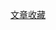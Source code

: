 [文章收藏](https://github.com/[russianqin/WenZhangShouCang](https://github.com/russianqin/WenZhangShouCang))